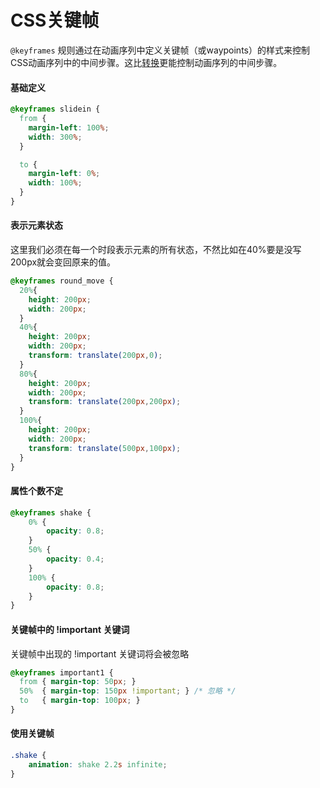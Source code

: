 # CSS关键帧

`@keyframes` 规则通过在动画序列中定义关键帧（或waypoints）的样式来控制CSS动画序列中的中间步骤。这比[转换](https://developer.mozilla.org/zh-CN/docs/Web/CSS/CSS_Transitions)更能控制动画序列的中间步骤。

#### 基础定义

```css
@keyframes slidein {
  from {
    margin-left: 100%;
    width: 300%;
  }

  to {
    margin-left: 0%;
    width: 100%;
  }
}
```

#### 表示元素状态

这里我们必须在每一个时段表示元素的所有状态，不然比如在40%要是没写200px就会变回原来的值。

```css
@keyframes round_move {
  20%{
    height: 200px;
    width: 200px;
  }
  40%{
    height: 200px;
    width: 200px;
    transform: translate(200px,0);
  }
  80%{
    height: 200px;
    width: 200px;
    transform: translate(200px,200px);
  }
  100%{
    height: 200px;
    width: 200px;
    transform: translate(500px,100px);
  }
}
```



#### 属性个数不定

```css
@keyframes shake {
    0% {
        opacity: 0.8;
    }
    50% {
        opacity: 0.4;
    }
    100% {
        opacity: 0.8;
    }
}
```

#### 关键帧中的 !important 关键词

关键帧中出现的 !important 关键词将会被忽略

```css
@keyframes important1 {
  from { margin-top: 50px; }
  50%  { margin-top: 150px !important; } /* 忽略 */
  to   { margin-top: 100px; }
}
```

#### 使用关键帧

```css
.shake {
    animation: shake 2.2s infinite;
}
```


